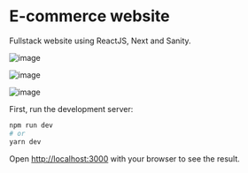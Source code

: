 # E-commerce website
Fullstack website using ReactJS, Next and Sanity.

![image](https://user-images.githubusercontent.com/52057929/216837020-fa5ffc32-c075-47db-b4f5-fc3ec9cdb2bd.png)

![image](https://user-images.githubusercontent.com/52057929/185793801-a29d2613-1207-418d-9833-6e41db7f8133.png)

![image](https://user-images.githubusercontent.com/52057929/185793805-2db7c4fe-504b-4276-90f0-de75e90f7276.png)



First, run the development server:

```bash
npm run dev
# or
yarn dev
```

Open [http://localhost:3000](http://localhost:3000) with your browser to see the result.

